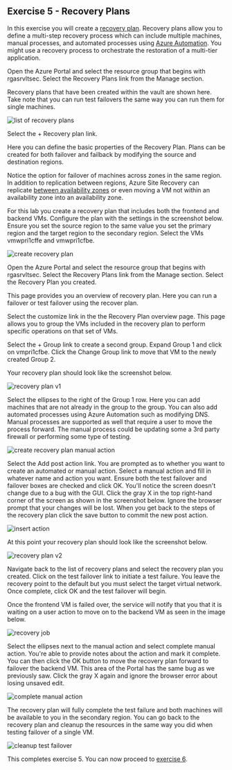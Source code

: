 ## Exercise 5 - Recovery Plans

In this exercise you will create a [recovery plan](https://docs.microsoft.com/en-us/azure/site-recovery/recovery-plan-overview). Recovery plans allow you to define a multi-step recovery process which can include multiple machines, manual processes, and automated processes using [Azure Automation](https://docs.microsoft.com/en-us/azure/automation/overview). You might use a recovery process to orchestrate the restoration of a multi-tier application.

Open the Azure Portal and select the resource group that begins with rgasrvltsec. Select the Recovery Plans link from the Manage section.

Recovery plans that have been created within the vault are shown here. Take note that you can run test failovers the same way you can run them for single machines.

![list of recovery plans](../images/exercise5-image1.png)

Select the + Recovery plan link.

Here you can define the basic properties of the Recovery Plan. Plans can be created for both failover and failback by modifying the source and destination regions. 

Notice the option for failover of machines across zones in the same region. In addition to replication between regions, Azure Site Recovery can replicate [between availability zones](https://docs.microsoft.com/en-us/azure/site-recovery/azure-to-azure-how-to-enable-zone-to-zone-disaster-recovery) or even moving a VM not within an availability zone into an availability zone.

For this lab you create a recovery plan that includes both the frontend and backend VMs. Configure the plan with the settings in the screenshot below. Ensure you set the source region to the same value you set the primary region and the target region to the secondary region. Select the VMs vmwpri1cffe and vmwpri1cfbe.

![create recovery plan](../images/exercise5-image2.png)

Open the Azure Portal and select the resource group that begins with rgasrvltsec. Select the Recovery Plans link from the Manage section. Select the Recovery Plan you created.

This page provides you an overview of recovery plan. Here you can run a failover or test failover using the recover plan.

Select the customize link in the the Recovery Plan overview page. This page allows you to group the VMs included in the recovery plan to perform specific operations on that set of VMs. 

Select the + Group link to create a second group. Expand Group 1 and click on vmpri1cfbe. Click the Change Group link to move that VM to the newly created Group 2.

Your recovery plan should look like the screenshot below.

![recovery plan v1](../images/exercise5-image3.png)

Select the ellipses to the right of the Group 1 row. Here you can add machines that are not already in the group to the group. You can also add automated processes using Azure Automation such as modifying DNS. Manual processes are supported as well that require a user to move the process forward. The manual process could be updating some a 3rd party firewall or performing some type of testing.

![create recovery plan manual action](../images/exercise5-image4.png)

Select the Add post action link. You are prompted as to whether you want to create an automated or manual action. Select a manual action and fill in whatever name and action you want. Ensure both the test failover and failover boxes are checked and click OK. You'll notice the screen doesn't change due to a bug with the GUI. Click the gray X in the top right-hand corner of the screen as shown in the screenshot below. Ignore the browser prompt that your changes will be lost. When you get back to the steps of the recovery plan click the save button to commit the new post action.

![insert action](../images/exercise5-image5.png)

At this point your recovery plan should look like the screenshot below.

![recovery plan v2](../images/exercise5-image6.png)

Navigate back to the list of recovery plans and select the recovery plan you created. Click on the test failover link to initiate a test failure. You leave the recovery point to the default but you must select the target virtual network. Once complete, click OK and the test failover will begin.

Once the frontend VM is failed over, the service will notify that you that it is waiting on a user action to move on to the backend VM as seen in the image below.

![recovery job](../images/exercise5-image7.png)

Select the ellipses next to the manual action and select complete manual action. You're able to provide notes about the action and mark it complete. You can then click the OK button to move the recovery plan forward to failover the backend VM. This area of the Portal has the same bug as we previously saw. Click the gray X again and ignore the browser error about losing unsaved edit.

![complete manual action](../images/exercise5-image8.png)

The recovery plan will fully complete the test failure and both machines will be available to you in the secondary region. You can go back to the recovery plan and cleanup the resources in the same way you did when testing failover of a single VM.

![cleanup test failover](../images/exercise5-image9.png)

This completes exercise 5. You can now proceed to [exercise 6](/exercises/exercise6.md).
